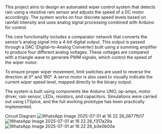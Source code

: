 This project aims to design an automated wiper control system that detects rain using a resistive rain sensor and adjusts the speed of a DC motor accordingly. The system works on four discrete speed levels based on rainfall intensity and uses analog signal processing combined with Arduino for control.

The core functionality includes a comparator network that converts the sensor’s analog signal into a 4-bit digital output. This output is passed through a DAC (Digital-to-Analog Converter) built using a summing amplifier to produce four different analog voltages. These voltages are compared with a triangle wave to generate PWM signals, which control the speed of the wiper motor.

To ensure proper wiper movement, limit switches are used to reverse the direction at 0° and 180°. A servo motor is also used to visually indicate the current wiper speed level, mapped directly to the binary output.

The system is built using components like Arduino UNO, op-amps, motor driver, rain sensor, LEDs, resistors, and capacitors. Simulations were carried out using LTSpice, and the full working prototype has been practically implemented.

Circuit Diagram
![WhatsApp Image 2025-07-01 at 16 22 26_0677fb17](https://github.com/user-attachments/assets/8760eb40-9bab-4832-aa25-a495b1ad5378)
![WhatsApp Image 2025-07-01 at 16 22 26_f317a29a](https://github.com/user-attachments/assets/b769af58-85e8-4db2-bd39-48546ef5034f)
![WhatsApp Image 2025-07-01 at 16 22 26_b3e0b00a](https://github.com/user-attachments/assets/02b39c14-a0e3-44e4-9f69-da08d5ae8b96)

